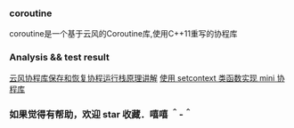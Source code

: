 ### coroutine

coroutine是一个基于云风的Coroutine库,使用C++11重写的协程库

### Analysis && test result 

[云风协程库保存和恢复协程运行栈原理讲解](https://blog.csdn.net/liushengxi_root/article/details/85114692)
[使用 setcontext 类函数实现 mini 协程库](https://blog.csdn.net/liushengxi_root/article/details/85142236)

### 如果觉得有帮助，欢迎 star 收藏．嘻嘻 ＾-＾





